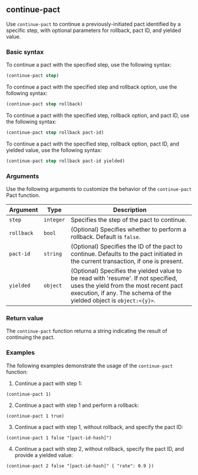 ## continue-pact

Use `continue-pact` to continue a previously-initiated pact identified by a specific step, with optional parameters for rollback, pact ID, and yielded value.

### Basic syntax

To continue a pact with the specified step, use the following syntax:

```lisp
(continue-pact step)
```

To continue a pact with the specified step and rollback option, use the following syntax:

```lisp
(continue-pact step rollback)
```

To continue a pact with the specified step, rollback option, and pact ID, use the following syntax:

```lisp
(continue-pact step rollback pact-id)
```

To continue a pact with the specified step, rollback option, pact ID, and yielded value, use the following syntax:

```lisp
(continue-pact step rollback pact-id yielded)
```

### Arguments

Use the following arguments to customize the behavior of the `continue-pact` Pact function.

| Argument | Type | Description |
| --- | --- | --- |
| `step` | `integer` | Specifies the step of the pact to continue. |
| `rollback` | `bool` | (Optional) Specifies whether to perform a rollback. Default is `false`. |
| `pact-id` | `string` | (Optional) Specifies the ID of the pact to continue. Defaults to the pact initiated in the current transaction, if one is present. |
| `yielded` | `object` | (Optional) Specifies the yielded value to be read with 'resume'. If not specified, uses the yield from the most recent pact execution, if any. The schema of the yielded object is `object:<{y}>`. |

### Return value

The `continue-pact` function returns a string indicating the result of continuing the pact.

### Examples

The following examples demonstrate the usage of the `continue-pact` function:

1. Continue a pact with step 1:

```pact
(continue-pact 1)
```

2. Continue a pact with step 1 and perform a rollback:

```pact
(continue-pact 1 true)
```

3. Continue a pact with step 1, without rollback, and specify the pact ID:

```pact
(continue-pact 1 false "[pact-id-hash]")
```

4. Continue a pact with step 2, without rollback, specify the pact ID, and provide a yielded value:

```pact
(continue-pact 2 false "[pact-id-hash]" { "rate": 0.9 })
```
